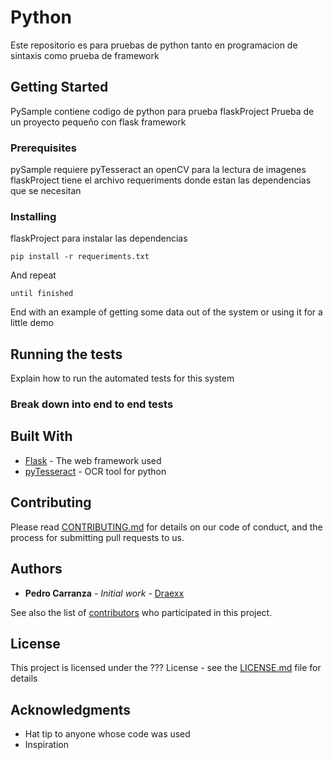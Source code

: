 # Python

Este repositorio es para pruebas de python  tanto en programacion de sintaxis como prueba de framework

## Getting Started

PySample contiene codigo de python para prueba
flaskProject Prueba de un proyecto pequeño con flask framework

### Prerequisites

pySample requiere pyTesseract an openCV para la lectura de imagenes
flaskProject tiene el archivo requeriments donde estan las dependencias que se necesitan

### Installing

flaskProject para instalar las dependencias

```
pip install -r requeriments.txt
```

And repeat

```
until finished
```

End with an example of getting some data out of the system or using it for a little demo

## Running the tests

Explain how to run the automated tests for this system

### Break down into end to end tests

## Built With

* [Flask](https://www.palletsprojects.com/p/flask/) - The web framework used
* [pyTesseract](https://pypi.org/project/pytesseract/) - OCR tool for python

## Contributing

Please read [CONTRIBUTING.md](https://gist.github.com/PurpleBooth/b24679402957c63ec426) for details on our code of conduct, and the process for submitting pull requests to us.


## Authors

* **Pedro Carranza** - *Initial work* - [Draexx](https://github.com/draexx)

See also the list of [contributors](https://github.com/draexx/python-Learning/contributors) who participated in this project.

## License

This project is licensed under the ??? License - see the [LICENSE.md](LICENSE.md) file for details

## Acknowledgments

* Hat tip to anyone whose code was used
* Inspiration


